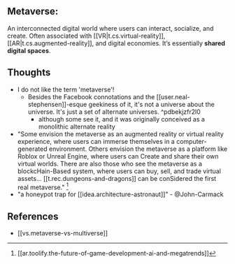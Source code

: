 
## **Metaverse**:

An interconnected digital world where users can interact, socialize, and create. Often associated with [[VR|t.cs.virtual-reality]], [[AR|t.cs.augmented-reality]], and digital economies. It’s essentially **shared digital spaces**.


## Thoughts

- I do not like the term 'metaverse'! 
  - Besides the Facebook connotations and the [[user.neal-stephensen]]-esque geekiness of it, it's not a universe about the universe. It's just a set of alternate universes.  ^pdbekjzfr2l0
    - although some see it, and it was originally conceived as a monolithic alternate reality
- "Some envision the metaverse as an augmented reality or virtual reality experience, where users can immerse themselves in a computer-generated environment. Others envision the metaverse as a platform like Roblox or Unreal Engine, where users can Create and share their own virtual worlds. There are also those who see the metaverse as a blockcHain-Based system, where users can buy, sell, and trade virtual assets... [[t.rec.dungeons-and-dragons]] can be conSidered the first real metaverse." [^1]
- "a honeypot trap for [[idea.architecture-astronaut]]" - @John-Carmack
  
## References


- [[vs.metaverse-vs-multiverse]]
[^1]: [[ar.toolify.the-future-of-game-development-ai-and-megatrends]]
